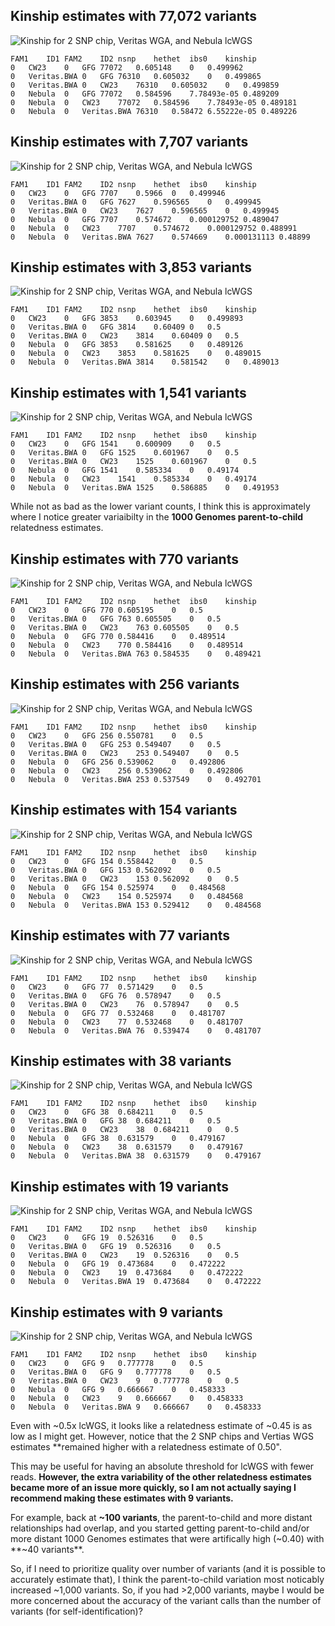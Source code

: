 ## Kinship estimates with 77,072 variants
![Kinship for 2 SNP chip, Veritas WGA, and Nebula lcWGS](plink_kinship_2-SNP-chip_plus_2-SNP-chip_plus_Veritas_plus_Nebula.png "Kinship estimates with 77,072 variants")

```
FAM1	ID1	FAM2	ID2	nsnp	hethet	ibs0	kinship
0	CW23	0	GFG	77072	0.605148	0	0.499962
0	Veritas.BWA	0	GFG	76310	0.605032	0	0.499865
0	Veritas.BWA	0	CW23	76310	0.605032	0	0.499859
0	Nebula	0	GFG	77072	0.584596	7.78493e-05	0.489209
0	Nebula	0	CW23	77072	0.584596	7.78493e-05	0.489181
0	Nebula	0	Veritas.BWA	76310	0.58472	6.55222e-05	0.489226
```

## Kinship estimates with 7,707 variants
![Kinship for 2 SNP chip, Veritas WGA, and Nebula lcWGS](plink_kinship_2-SNP-chip_plus_2-SNP-chip_plus_Veritas_plus_Nebula_down10.png "Kinship estimates with 7,707 variants")

```
FAM1	ID1	FAM2	ID2	nsnp	hethet	ibs0	kinship
0	CW23	0	GFG	7707	0.5966	0	0.499946
0	Veritas.BWA	0	GFG	7627	0.596565	0	0.499945
0	Veritas.BWA	0	CW23	7627	0.596565	0	0.499945
0	Nebula	0	GFG	7707	0.574672	0.000129752	0.489047
0	Nebula	0	CW23	7707	0.574672	0.000129752	0.488991
0	Nebula	0	Veritas.BWA	7627	0.574669	0.000131113	0.48899
```

## Kinship estimates with 3,853 variants
![Kinship for 2 SNP chip, Veritas WGA, and Nebula lcWGS](plink_kinship_2-SNP-chip_plus_2-SNP-chip_plus_Veritas_plus_Nebula_down20.png "Kinship estimates with 3,853 variants")

```
FAM1	ID1	FAM2	ID2	nsnp	hethet	ibs0	kinship
0	CW23	0	GFG	3853	0.603945	0	0.499893
0	Veritas.BWA	0	GFG	3814	0.60409	0	0.5
0	Veritas.BWA	0	CW23	3814	0.60409	0	0.5
0	Nebula	0	GFG	3853	0.581625	0	0.489126
0	Nebula	0	CW23	3853	0.581625	0	0.489015
0	Nebula	0	Veritas.BWA	3814	0.581542	0	0.489013
```

## Kinship estimates with 1,541 variants
![Kinship for 2 SNP chip, Veritas WGA, and Nebula lcWGS](plink_kinship_2-SNP-chip_plus_2-SNP-chip_plus_Veritas_plus_Nebula_down50.png "Kinship estimates with 1,541 variants")

```
FAM1	ID1	FAM2	ID2	nsnp	hethet	ibs0	kinship
0	CW23	0	GFG	1541	0.600909	0	0.5
0	Veritas.BWA	0	GFG	1525	0.601967	0	0.5
0	Veritas.BWA	0	CW23	1525	0.601967	0	0.5
0	Nebula	0	GFG	1541	0.585334	0	0.49174
0	Nebula	0	CW23	1541	0.585334	0	0.49174
0	Nebula	0	Veritas.BWA	1525	0.586885	0	0.491953
```

While not as bad as the lower variant counts, I think this is approximately where I notice greater variaibilty in the **1000 Genomes parent-to-child** relatedness estimates.

## Kinship estimates with 770 variants
![Kinship for 2 SNP chip, Veritas WGA, and Nebula lcWGS](plink_kinship_2-SNP-chip_plus_2-SNP-chip_plus_Veritas_plus_Nebula_down100.png "Kinship estimates with 770 variants")

```
FAM1	ID1	FAM2	ID2	nsnp	hethet	ibs0	kinship
0	CW23	0	GFG	770	0.605195	0	0.5
0	Veritas.BWA	0	GFG	763	0.605505	0	0.5
0	Veritas.BWA	0	CW23	763	0.605505	0	0.5
0	Nebula	0	GFG	770	0.584416	0	0.489514
0	Nebula	0	CW23	770	0.584416	0	0.489514
0	Nebula	0	Veritas.BWA	763	0.584535	0	0.489421
```

## Kinship estimates with 256 variants
![Kinship for 2 SNP chip, Veritas WGA, and Nebula lcWGS](plink_kinship_2-SNP-chip_plus_2-SNP-chip_plus_Veritas_plus_Nebula_down300.png "Kinship estimates with 256 variants")

```
FAM1	ID1	FAM2	ID2	nsnp	hethet	ibs0	kinship
0	CW23	0	GFG	256	0.550781	0	0.5
0	Veritas.BWA	0	GFG	253	0.549407	0	0.5
0	Veritas.BWA	0	CW23	253	0.549407	0	0.5
0	Nebula	0	GFG	256	0.539062	0	0.492806
0	Nebula	0	CW23	256	0.539062	0	0.492806
0	Nebula	0	Veritas.BWA	253	0.537549	0	0.492701
```

## Kinship estimates with 154 variants
![Kinship for 2 SNP chip, Veritas WGA, and Nebula lcWGS](plink_kinship_2-SNP-chip_plus_2-SNP-chip_plus_Veritas_plus_Nebula_down500.png "Kinship estimates with 154 variants")

```
FAM1	ID1	FAM2	ID2	nsnp	hethet	ibs0	kinship
0	CW23	0	GFG	154	0.558442	0	0.5
0	Veritas.BWA	0	GFG	153	0.562092	0	0.5
0	Veritas.BWA	0	CW23	153	0.562092	0	0.5
0	Nebula	0	GFG	154	0.525974	0	0.484568
0	Nebula	0	CW23	154	0.525974	0	0.484568
0	Nebula	0	Veritas.BWA	153	0.529412	0	0.484568
```

## Kinship estimates with 77 variants
![Kinship for 2 SNP chip, Veritas WGA, and Nebula lcWGS](plink_kinship_2-SNP-chip_plus_2-SNP-chip_plus_Veritas_plus_Nebula_down1000.png "Kinship estimates with 77 variants")

```
FAM1	ID1	FAM2	ID2	nsnp	hethet	ibs0	kinship
0	CW23	0	GFG	77	0.571429	0	0.5
0	Veritas.BWA	0	GFG	76	0.578947	0	0.5
0	Veritas.BWA	0	CW23	76	0.578947	0	0.5
0	Nebula	0	GFG	77	0.532468	0	0.481707
0	Nebula	0	CW23	77	0.532468	0	0.481707
0	Nebula	0	Veritas.BWA	76	0.539474	0	0.481707
```

## Kinship estimates with 38 variants
![Kinship for 2 SNP chip, Veritas WGA, and Nebula lcWGS](plink_kinship_2-SNP-chip_plus_2-SNP-chip_plus_Veritas_plus_Nebula_down2000.png "Kinship estimates with 38 variants")

```
FAM1	ID1	FAM2	ID2	nsnp	hethet	ibs0	kinship
0	CW23	0	GFG	38	0.684211	0	0.5
0	Veritas.BWA	0	GFG	38	0.684211	0	0.5
0	Veritas.BWA	0	CW23	38	0.684211	0	0.5
0	Nebula	0	GFG	38	0.631579	0	0.479167
0	Nebula	0	CW23	38	0.631579	0	0.479167
0	Nebula	0	Veritas.BWA	38	0.631579	0	0.479167
```


## Kinship estimates with 19 variants
![Kinship for 2 SNP chip, Veritas WGA, and Nebula lcWGS](plink_kinship_2-SNP-chip_plus_2-SNP-chip_plus_Veritas_plus_Nebula_down4000.png "Kinship estimates with 19 variants")

```
FAM1	ID1	FAM2	ID2	nsnp	hethet	ibs0	kinship
0	CW23	0	GFG	19	0.526316	0	0.5
0	Veritas.BWA	0	GFG	19	0.526316	0	0.5
0	Veritas.BWA	0	CW23	19	0.526316	0	0.5
0	Nebula	0	GFG	19	0.473684	0	0.472222
0	Nebula	0	CW23	19	0.473684	0	0.472222
0	Nebula	0	Veritas.BWA	19	0.473684	0	0.472222
```

## Kinship estimates with 9 variants
![Kinship for 2 SNP chip, Veritas WGA, and Nebula lcWGS](plink_kinship_2-SNP-chip_plus_2-SNP-chip_plus_Veritas_plus_Nebula_down8000.png "Kinship estimates with 9 variants")

```
FAM1	ID1	FAM2	ID2	nsnp	hethet	ibs0	kinship
0	CW23	0	GFG	9	0.777778	0	0.5
0	Veritas.BWA	0	GFG	9	0.777778	0	0.5
0	Veritas.BWA	0	CW23	9	0.777778	0	0.5
0	Nebula	0	GFG	9	0.666667	0	0.458333
0	Nebula	0	CW23	9	0.666667	0	0.458333
0	Nebula	0	Veritas.BWA	9	0.666667	0	0.458333
```

Even with ~0.5x lcWGS, it looks like a relatedness estimate of ~0.45 is as low as I might get.  However, notice that the 2 SNP chips and Vertias WGS estimates **remained higher with a relatedness estimate of 0.50".

This may be useful for having an absolute threshold for lcWGS with fewer reads.  **However, the extra variability of the other relatedness estimates became more of an issue more quickly, so I am not actually saying I recommend making these estimates with 9 variants.**

For example, back at **~100 variants**, the parent-to-child and more distant relationships had overlap, and you started getting parent-to-child and/or more distant 1000 Genomes estimates that were artifically high (~0.40) with **~40 variants**.

So, if I need to prioritize quality over number of variants (and it is possible to accurately estimate that), I think the parent-to-child variation most noticably increased ~1,000 variants.  So, if you had >2,000 variants, maybe I would be more concerned about the accuracy of the variant calls than the number of variants (for self-identification)?
